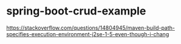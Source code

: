# spring-boot-crud-example

https://stackoverflow.com/questions/14804945/maven-build-path-specifies-execution-environment-j2se-1-5-even-though-i-chang
